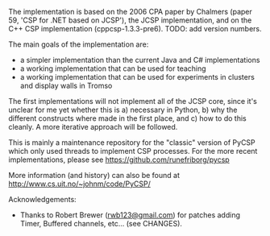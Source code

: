 The implementation is based on the 2006 CPA paper by Chalmers (paper
59, 'CSP for .NET based on JCSP'), the JCSP implementation, and on the
C++ CSP implementation (cppcsp-1.3.3-pre6). TODO: add version numbers.

The main goals of the implementation are:
- a simpler implementation than the current Java and C# implementations
- a working implementation that can be used for teaching
- a working implementation that can be used for experiments in clusters and display walls in Tromso

The first implementations will not implement all of the JCSP core,
since it's unclear for me yet whether this is
a) necessary in Python,
b) why the different constructs where made in the first place, and
c) how to do this cleanly. 
A more iterative approach will be followed.

This is mainly a maintenance repository for the "classic" version of PyCSP which only used threads to 
implement CSP processes. For the more recent implementations, please see 
https://github.com/runefriborg/pycsp

More information (and history) can also be found at http://www.cs.uit.no/~johnm/code/PyCSP/

Acknowledgements: 
- Thanks to Robert Brewer (rwb123@gmail.com) for patches adding 
  Timer, Buffered channels, etc... (see CHANGES). 
